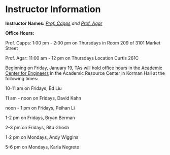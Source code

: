 # Instructor Information

**Instructor Names:** _[Prof. Capps](mailto:sc3623@drexel.edu?subject=ENGR131) and [Prof. Agar](mailto:jca92@drexel.edu?subject=ENGR131)_

**Office Hours:**

Prof. Capps: 1:00 pm - 2:00 pm on Thursdays in Room 209 of 3101 Market Street

Prof. Agar: 11:00 am - 12 pm on Thursdays Location Curtis 261C

Beginning on Friday, January 19, TAs will hold office hours in the [Academic Center for Engineers](https://drexel.edu/engineering/resources/for-students/student-advising-support/current-students/academic-center-for-engineers/) in the Academic Resource Center in Korman Hall at the following times:  

10-11 am on Fridays, Ed Liu

11 am - noon on Fridays, David Kahn

noon - 1 pm on Fridays, Peihan Li

1-2 pm on Fridays, Bryan Berman

2-3 pm on Fridays, Ritu Ghosh


1-2 pm on Mondays, Andy Wiggins

5-6 pm on Mondays, Karla Negrete